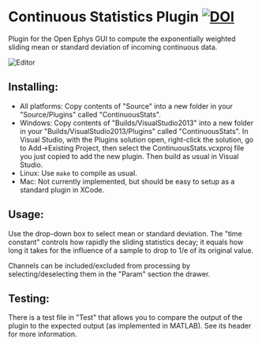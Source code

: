 # Continuous Statistics Plugin [![DOI](https://zenodo.org/badge/127811570.svg)](https://zenodo.org/badge/latestdoi/127811570)

Plugin for the Open Ephys GUI to compute the exponentially weighted sliding mean or standard deviation of incoming continuous data.

![Editor](cs_front.png)

## Installing:

* All platforms: Copy contents of "Source" into a new folder in your "Source/Plugins" called "ContinuousStats".
* Windows: Copy contents of "Builds/VisualStudio2013" into a new folder in your "Builds/VisualStudio2013/Plugins" called "ContinuousStats". In Visual Studio, with the Plugins solution open, right-click the solution, go to Add->Existing Project, then select the ContinuousStats.vcxproj file you just copied to add the new plugin. Then build as usual in Visual Studio.
* Linux: Use `make` to compile as usual.
* Mac: Not currently implemented, but should be easy to setup as a standard plugin in XCode.

## Usage:

Use the drop-down box to select mean or standard deviation. The "time constant" controls how rapidly the sliding statistics decay; it
equals how long it takes for the influence of a sample to drop to 1/e of its original value.

Channels can be included/excluded from processing by selecting/deselecting them in the "Param" section the drawer.

## Testing:

There is a test file in "Test" that allows you to compare the output of the plugin to the expected output (as implemented in MATLAB). See its header for more information.
